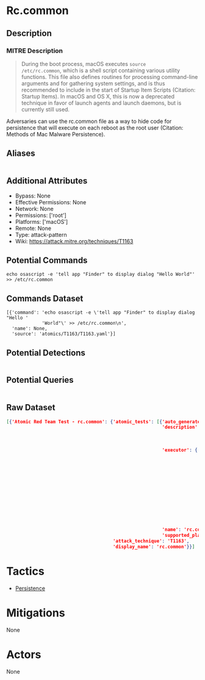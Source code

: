 
# Rc.common

## Description

### MITRE Description

> During the boot process, macOS executes <code>source /etc/rc.common</code>, which is a shell script containing various utility functions. This file also defines routines for processing command-line arguments and for gathering system settings, and is thus recommended to include in the start of Startup Item Scripts (Citation: Startup Items). In macOS and OS X, this is now a deprecated technique in favor of launch agents and launch daemons, but is currently still used.

Adversaries can use the rc.common file as a way to hide code for persistence that will execute on each reboot as the root user (Citation: Methods of Mac Malware Persistence).

## Aliases

```

```

## Additional Attributes

* Bypass: None
* Effective Permissions: None
* Network: None
* Permissions: ['root']
* Platforms: ['macOS']
* Remote: None
* Type: attack-pattern
* Wiki: https://attack.mitre.org/techniques/T1163

## Potential Commands

```
echo osascript -e 'tell app "Finder" to display dialog "Hello World"' >> /etc/rc.common

```

## Commands Dataset

```
[{'command': 'echo osascript -e \'tell app "Finder" to display dialog "Hello '
             'World"\' >> /etc/rc.common\n',
  'name': None,
  'source': 'atomics/T1163/T1163.yaml'}]
```

## Potential Detections

```json

```

## Potential Queries

```json

```

## Raw Dataset

```json
[{'Atomic Red Team Test - rc.common': {'atomic_tests': [{'auto_generated_guid': '97a48daa-8bca-4bc0-b1a9-c1d163e762de',
                                                         'description': 'Modify '
                                                                        'rc.common\n'
                                                                        '\n'
                                                                        '[Reference](https://developer.apple.com/library/content/documentation/MacOSX/Conceptual/BPSystemStartup/Chapters/StartupItems.html)\n',
                                                         'executor': {'command': 'echo '
                                                                                 'osascript '
                                                                                 '-e '
                                                                                 "'tell "
                                                                                 'app '
                                                                                 '"Finder" '
                                                                                 'to '
                                                                                 'display '
                                                                                 'dialog '
                                                                                 '"Hello '
                                                                                 'World"\' '
                                                                                 '>> '
                                                                                 '/etc/rc.common\n',
                                                                      'name': 'sh'},
                                                         'name': 'rc.common',
                                                         'supported_platforms': ['macos']}],
                                       'attack_technique': 'T1163',
                                       'display_name': 'rc.common'}}]
```

# Tactics


* [Persistence](../tactics/Persistence.md)


# Mitigations

None

# Actors

None
